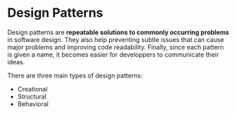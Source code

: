 # Design Patterns

Design patterns are **repeatable solutions to commonly occurring problems** in software design. They also help preventing subtle 
issues that can cause major problems and improving code readability. Finally, since each pattern is given a name, it becomes 
easier for developpers to communicate their ideas.  

There are three main types of design patterns: 

- Creational
- Structural
- Behavioral
